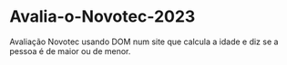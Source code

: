 # Avalia-o-Novotec-2023
Avaliação Novotec usando DOM num site que calcula a idade e diz se a pessoa é de maior ou de menor. 
